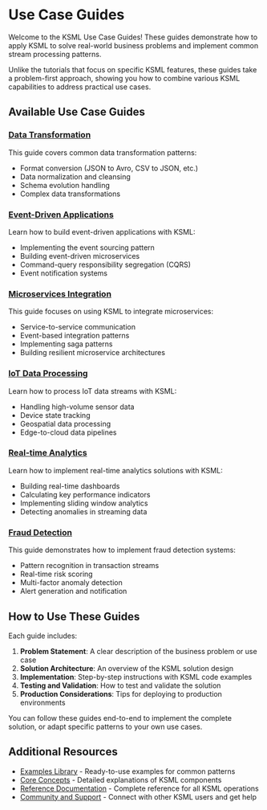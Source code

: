 # Use Case Guides

Welcome to the KSML Use Case Guides! These guides demonstrate how to apply KSML to solve real-world business problems and implement common stream processing patterns.

Unlike the tutorials that focus on specific KSML features, these guides take a problem-first approach, showing you how to combine various KSML capabilities to address practical use cases.

## Available Use Case Guides

### [Data Transformation](data-transformation.md)

This guide covers common data transformation patterns:

- Format conversion (JSON to Avro, CSV to JSON, etc.)
- Data normalization and cleansing
- Schema evolution handling
- Complex data transformations

### [Event-Driven Applications](event-driven-applications.md)

Learn how to build event-driven applications with KSML:

- Implementing the event sourcing pattern
- Building event-driven microservices
- Command-query responsibility segregation (CQRS)
- Event notification systems

### [Microservices Integration](microservices-integration.md)

This guide focuses on using KSML to integrate microservices:

- Service-to-service communication
- Event-based integration patterns
- Implementing saga patterns
- Building resilient microservice architectures

### [IoT Data Processing](iot-data-processing.md)

Learn how to process IoT data streams with KSML:

- Handling high-volume sensor data
- Device state tracking
- Geospatial data processing
- Edge-to-cloud data pipelines

### [Real-time Analytics](real-time-analytics.md)

Learn how to implement real-time analytics solutions with KSML:

- Building real-time dashboards
- Calculating key performance indicators
- Implementing sliding window analytics
- Detecting anomalies in streaming data

### [Fraud Detection](fraud-detection.md)

This guide demonstrates how to implement fraud detection systems:

- Pattern recognition in transaction streams
- Real-time risk scoring
- Multi-factor anomaly detection
- Alert generation and notification

## How to Use These Guides

Each guide includes:

1. **Problem Statement**: A clear description of the business problem or use case
2. **Solution Architecture**: An overview of the KSML solution design
3. **Implementation**: Step-by-step instructions with KSML code examples
4. **Testing and Validation**: How to test and validate the solution
5. **Production Considerations**: Tips for deploying to production environments

You can follow these guides end-to-end to implement the complete solution, or adapt specific patterns to your own use cases.

## Additional Resources

- [Examples Library](../resources/examples-library.md) - Ready-to-use examples for common patterns
- [Core Concepts](../reference/stream-types-reference.md) - Detailed explanations of KSML components
- [Reference Documentation](../reference/operation-reference.md) - Complete reference for all KSML operations
- [Community and Support](../resources/community.md) - Connect with other KSML users and get help
